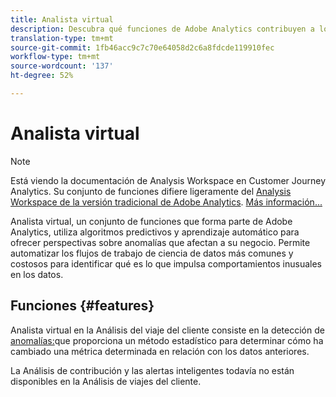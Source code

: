 ```yaml
---
title: Analista virtual
description: Descubra qué funciones de Adobe Analytics contribuyen a los analistas virtuales.
translation-type: tm+mt
source-git-commit: 1fb46acc9c7c70e64058d2c6a8fdcde119910fec
workflow-type: tm+mt
source-wordcount: '137'
ht-degree: 52%

---
```



# Analista virtual

>[!NOTE]
>
>Está viendo la documentación de Analysis Workspace en Customer Journey Analytics. Su conjunto de funciones difiere ligeramente del [Analysis Workspace de la versión tradicional de Adobe Analytics](https://docs.adobe.com/content/help/es-ES/analytics/analyze/analysis-workspace/home.html). [Más información...](/help/getting-started/cja-aa.md)

Analista virtual, un conjunto de funciones que forma parte de Adobe Analytics, utiliza algoritmos predictivos y aprendizaje automático para ofrecer perspectivas sobre anomalías que afectan a su negocio. Permite automatizar los flujos de trabajo de ciencia de datos más comunes y costosos para identificar qué es lo que impulsa comportamientos inusuales en los datos.

## Funciones {#features}

Analista virtual en la Análisis del viaje del cliente consiste en la detección de [anomalías:](c-anomaly-detection/anomaly-detection.md)que proporciona un método estadístico para determinar cómo ha cambiado una métrica determinada en relación con los datos anteriores.

La Análisis de contribución y las alertas inteligentes todavía no están disponibles en la Análisis de viajes del cliente.
